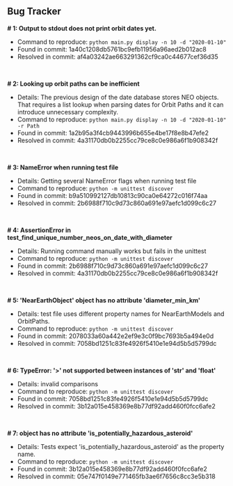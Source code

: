 ## Bug Tracker


**# 1: Output to stdout does not print orbit dates yet.**

* Command to reproduce: `python main.py display -n 10 -d "2020-01-10"`
* Found in commit: 1a40c1208db5761bc9efb11956a96aed2b012ac8
* Resolved in commit: af4a03242ae663291362cf9ca0c44677cef36d35

&nbsp;

**# 2: Looking up orbit paths can be inefficient**

* Details: The previous design of the date database stores NEO objects. That 
requires a list lookup when parsing dates for Orbit Paths and it can introduce
unnecessary complexity.
* Command to reproduce: `python main.py display -n 10 -d "2020-01-10" -r Path`
* Found in commit: 1a2b95a3f4cb9443996b655e4be17f8e8b47efe2
* Resolved in commit: 4a31170db0b2255cc79ce8c0e986a6f1b908342f

&nbsp;

**# 3: NameError when running test file**

* Details: Getting several NameError flags when running test file
* Command to reproduce: `python -m unittest discover`
* Found in commit: b9a510992127db10813c90ca0e64272c016f74aa
* Resolved in commit: 2b6988f710c9d73c860a691e97aefc1d099c6c27

&nbsp;

**# 4: AssertionError in test_find_unique_number_neos_on_date_with_diameter**

* Details: Running command manually works but fails in the unittest
* Command to reproduce: `python -m unittest discover`
* Found in commit: 2b6988f710c9d73c860a691e97aefc1d099c6c27
* Resolved in commit: 4a31170db0b2255cc79ce8c0e986a6f1b908342f

&nbsp;

**# 5: 'NearEarthObject' object has no attribute 'diameter_min_km'**

* Details: test file uses different property names for NearEarthModels and
OrbitPaths.
* Command to reproduce: `python -m unittest discover`
* Found in commit: 2078033a60a442e2ef9e3c0f9bc7693b5a494e0d
* Resolved in commit: 7058bd1251c83fe4926f5410e1e94d5b5d5799dc

&nbsp;

**# 6: TypeError: '>' not supported between instances of 'str' and 'float'**

* Details: invalid comparisons
* Command to reproduce: `python -m unittest discover`
* Found in commit: 7058bd1251c83fe4926f5410e1e94d5b5d5799dc
* Resolved in commit: 3b12a015e458369e8b77df92add460f0fcc6afe2

&nbsp;

**# 7: object has no attribute 'is_potentially_hazardous_asteroid'**

* Details: Tests expect 'is_potentially_hazardous_asteroid' as the property
name.
* Command to reproduce: `python -m unittest discover`
* Found in commit: 3b12a015e458369e8b77df92add460f0fcc6afe2
* Resolved in commit: 05e747f0149e771465fb3ae6f7656c8cc3e5b318



